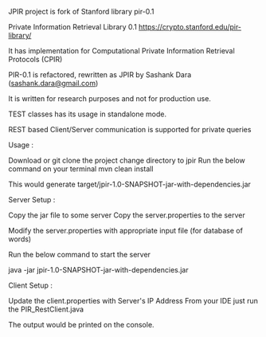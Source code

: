 
JPIR project is fork of Stanford library pir-0.1

Private Information Retrieval Library 0.1
https://crypto.stanford.edu/pir-library/

It has implementation for Computational Private Information Retrieval Protocols (CPIR)

PIR-0.1 is refactored, rewritten as JPIR by Sashank Dara (sashank.dara@gmail.com)

It is written for research purposes and not for production use.

TEST classes has its usage in standalone mode.

REST based Client/Server communication is supported for private queries

Usage :


Download or git clone the project
change directory to jpir
Run the below command on your terminal
mvn clean install

This would generate target/jpir-1.0-SNAPSHOT-jar-with-dependencies.jar

Server Setup :

Copy the jar file to some server
Copy the server.properties to the server

Modify the server.properties with appropriate input file (for database of words)

Run the below command to start the server

java -jar jpir-1.0-SNAPSHOT-jar-with-dependencies.jar


Client Setup :

Update the client.properties with Server's IP Address
From your IDE just run the PIR_RestClient.java

The output would be printed on the console.